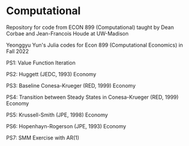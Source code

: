 # Computational
Repository for code from ECON 899 (Computational) taught by Dean Corbae and Jean-Francois Houde at UW-Madison

Yeonggyu Yun's Julia codes for Econ 899 (Computational Economics) in Fall 2022

PS1: Value Function Iteration

PS2: Huggett (JEDC, 1993) Economy

PS3: Baseline Conesa-Krueger (RED, 1999) Economy

PS4: Transition between Steady States in Conesa-Krueger (RED, 1999) Economy

PS5: Krussell-Smith (JPE, 1998) Economy

PS6: Hopenhayn-Rogerson (JPE, 1993) Economy

PS7: SMM Exercise with AR(1)
